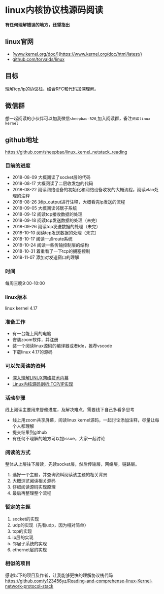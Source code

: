 # linux内核协议栈源码阅读
**有任何理解错误的地方，还望指出**

## linux官网
* [www.kernel.org/doc/](https://www.kernel.org/doc/html/latest/)
* [github.com/torvalds/linux](https://github.com/torvalds/linux)

## 目标
理解tcp/ip的协议栈，结合RFC和代码加深理解。

## 微信群
想一起阅读的小伙伴可以加我微信`sheepbao-520`,加入阅读群，备注`阅读linux kernel`

## github地址
https://github.com/sheepbao/linux_kernel_netstack_reading

### 目前的进度
* 2018-08-09 大概阅读了socket层的代码
* 2018-08-17 大概阅读了二层收发包的代码
* 2018-08-22 阅读网络设备的初始化和网络设备收发的大概流程，阅读vlan处理的注释
* 2018-08-26 对ip_output进行注释，大概看完ip发送的流程
* 2018-09-05 大概阅读邻居子系统
* 2018-09-12 阅读tcp接收数据的处理
* 2018-09-18 阅读tcp发送数据的处理（未完）
* 2018-09-26 阅读tcp发送数据的处理（未完）
* 2018-10-10 阅读tcp发送数据的处理（未完）
* 2018-10-17 阅读一点route系统
* 2018-10-24 阅读一些传输控制层的结构
* 2018-10-31 着重看了一下tcp的拥塞控制
* 2018-11-07 添加对发送窗口的理解


### 时间
每周三晚9:00-10:00

### linux版本
linux kernel 4.17

### 准备工作
* 有一台能上网的电脑
* 安装zoom软件，并注册
* 装一个阅读linux源码的编译器或者ide，推荐vscode
* 下载linux 4.17的源码

### 可以先阅读的资料
* [深入理解LINUX网络技术内幕](https://book.douban.com/subject/4015134/)  
* [Linux内核源码剖析:TCP/IP实现](https://book.douban.com/subject/5914256/)

### 活动步骤
线上阅读主要用来督催进度，及解决难点，需要线下自己多看多思考

* 线上用zoom共享屏幕，阅读linux kernel源码，一起讨论添加注释，尽量让每个人都理解
* 提交结果到github
* 有任何不理解的地方可以提issue，大家一起讨论

### 阅读的方式
整体从上层往下层读，先读socket层，然后传输层，网络层，链路层。

1. 选好一个主题，并查询资料阅读该主题的相关背景
2. 大概浏览阅读相关源码
3. 仔细阅读源码实现原理
4. 最后再整理整个流程

### 暂定的主题
1. socket的实现
2. udp的实现（先看udp，因为相对简单）
3. tcp的实现
4. ip层的实现
5. 邻居子系统的实现
5. ethernet层的实现


### 相似的项目
感谢以下的项目及作者，让我能够更快的理解协议栈代码  
https://github.com/y123456yz/Reading-and-comprehense-linux-Kernel-network-protocol-stack  
